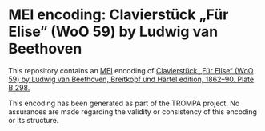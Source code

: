                                                                                
# MEI encoding: Clavierstück „Für Elise“ (WoO 59) by Ludwig van Beethoven
                                                                                
This repository contains an [MEI](https://music-encoding.org) encoding of [Clavierstück „Für Elise“ (WoO 59) by Ludwig van Beethoven, Breitkopf und Härtel edition, 1862–90. Plate B.298.](https://imslp.org/wiki/Special:ReverseLookup/318757) 
                                                                                
This encoding has been generated as part of the TROMPA project. No assurances are made regarding the validity or consistency of this encoding or its structure.

